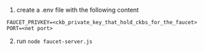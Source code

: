 1. create a .env file with the following content
```
FAUCET_PRIVKEY=<ckb_private_key_that_hold_ckbs_for_the_faucet>
PORT=<net port>
```

2. run `node faucet-server.js`
